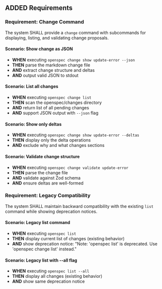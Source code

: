 ## ADDED Requirements

### Requirement: Change Command

The system SHALL provide a `change` command with subcommands for displaying, listing, and validating change proposals.

#### Scenario: Show change as JSON

- **WHEN** executing `openspec change show update-error --json`
- **THEN** parse the markdown change file
- **AND** extract change structure and deltas
- **AND** output valid JSON to stdout

#### Scenario: List all changes

- **WHEN** executing `openspec change list`
- **THEN** scan the openspec/changes directory
- **AND** return list of all pending changes
- **AND** support JSON output with `--json` flag

#### Scenario: Show only deltas

- **WHEN** executing `openspec change show update-error --deltas`
- **THEN** display only the delta operations
- **AND** exclude why and what changes sections

#### Scenario: Validate change structure

- **WHEN** executing `openspec change validate update-error`
- **THEN** parse the change file
- **AND** validate against Zod schema
- **AND** ensure deltas are well-formed

### Requirement: Legacy Compatibility

The system SHALL maintain backward compatibility with the existing `list` command while showing deprecation notices.

#### Scenario: Legacy list command

- **WHEN** executing `openspec list`
- **THEN** display current list of changes (existing behavior)
- **AND** show deprecation notice: "Note: 'openspec list' is deprecated. Use 'openspec change list' instead."

#### Scenario: Legacy list with --all flag

- **WHEN** executing `openspec list --all`
- **THEN** display all changes (existing behavior)
- **AND** show same deprecation notice